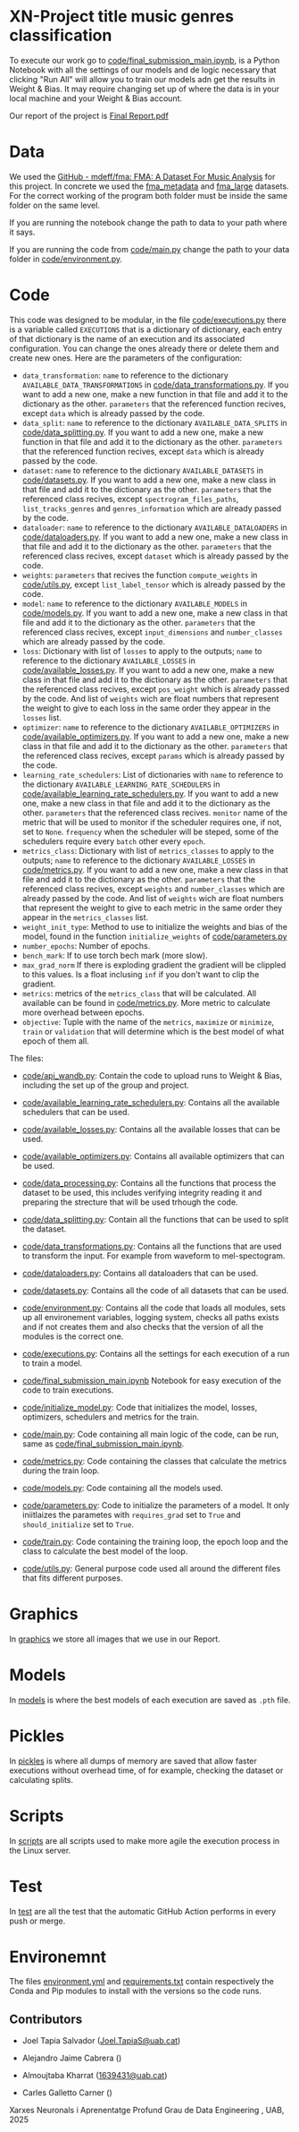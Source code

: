 # XN-Project title music genres classification

To execute our work go to [code/final_submission_main.ipynb](https://github.com/XarNeu-EngDades/project24-25-01/blob/main/code/final_submission_main.ipynb), is a Python Notebook with all the settings of our models and de logic necessary that clicking "Run All" will allow you to train our models adn get the results in Weight & Bias. It may require changing set up of where the data is in your local machine and your Weight & Bias account.

Our report of the project is [Final Report.pdf](https://github.com/XarNeu-EngDades/project24-25-01/blob/main/Final%20Report.pdf)

# Data

We used the [GitHub - mdeff/fma: FMA: A Dataset For Music Analysis](https://github.com/mdeff/fma?tab=readme-ov-file) for this project. In concrete we used the [fma_metadata](https://os.unil.cloud.switch.ch/fma/fma_metadata.zip) and [fma_large](https://os.unil.cloud.switch.ch/fma/fma_large.zip) datasets. For the correct working of the program both folder must be inside the same folder on the same level. 

If you are running the notebook change the path to data to your path where it says.

If you are running the code from [code/main.py](https://github.com/XarNeu-EngDades/project24-25-01/blob/main/code/main.py) change the path to your data folder in [code/environment.py](https://github.com/XarNeu-EngDades/project24-25-01/blob/main/code/environment.py).

# Code

This code was designed to be modular, in the file [code/executions.py](https://github.com/XarNeu-EngDades/project24-25-01/blob/main/code/executions.py) there is a variable called `EXECUTIONS` that is a dictionary of dictionary, each entry of that dictionary is the name of an execution and its associated configuration. You can change the ones already there or delete them and create new ones. Here are the parameters of the configuration:

- `data_transformation`: `name` to reference to the dictionary `AVAILABLE_DATA_TRANSFORMATIONS` in [code/data_transformations.py](https://github.com/XarNeu-EngDades/project24-25-01/blob/main/code/data_transformations.py). If you want to add a new one, make a new function in that file and add it to the dictionary as the  other. `parameters` that the referenced function recives, except `data` which is already passed by the code.
- `data_split`: `name` to reference to the dictionary `AVAILABLE_DATA_SPLITS` in [code/data_splitting.py](https://github.com/XarNeu-EngDades/project24-25-01/blob/main/code/data_splitting.py). If you want to add a new one, make a new function in that file and add it to the dictionary as the other. `parameters` that the referenced function recives, except `data` which is already passed by the code.
- `dataset`: `name` to reference to the dictionary `AVAILABLE_DATASETS` in [code/datasets.py](https://github.com/XarNeu-EngDades/project24-25-01/blob/main/code/datasets.py). If you want to add a new one, make a new class in that file and add it to the dictionary as the other. `parameters` that the referenced class recives, except `spectrogram_files_paths`, `list_tracks_genres` and `genres_information` which are already passed by the code.
- `dataloader`: `name` to reference to the dictionary `AVAILABLE_DATALOADERS` in [code/dataloaders.py](https://github.com/XarNeu-EngDades/project24-25-01/blob/main/code/dataloaders.py). If you want to add a new one, make a new class in that file and add it to the dictionary as the other. `parameters` that the referenced class recives, except `dataset` which is already passed by the code.
- `weights`: `parameters` that recives the function `compute_weights` in [code/utils.py](https://github.com/XarNeu-EngDades/project24-25-01/blob/main/code/utils.py), except `list_label_tensor` which is already passed by the code.
- `model`: `name` to reference to the dictionary `AVAILABLE_MODELS` in [code/models.py](https://github.com/XarNeu-EngDades/project24-25-01/blob/main/code/models.py). If you want to add a new one, make a new class in that file and add it to the dictionary as the other. `parameters` that the referenced class recives, except `input_dimensions` and `number_classes` which are already passed by the code.
- `loss`: Dictionary with list of `losses` to apply to the outputs; `name` to reference to the dictionary `AVAILABLE_LOSSES` in [code/available_losses.py](https://github.com/XarNeu-EngDades/project24-25-01/blob/main/code/available_losses.py). If you want to add a new one, make a new class in that file and add it to the dictionary as the other. `parameters` that the referenced class recives, except `pos_weight` which is already passed by the code. And list of `weights` wich are float numbers that represent the weight to give to each loss in the same order they appear in the `losses` list.
- `optimizer`: `name` to reference to the dictionary `AVAILABLE_OPTIMIZERS` in [code/available_optimizers.py](https://github.com/XarNeu-EngDades/project24-25-01/blob/main/code/available_optimizers.py). If you want to add a new one, make a new class in that file and add it to the dictionary as the other. `parameters` that the referenced class recives, except `params` which is already passed by the code.
- `learning_rate_schedulers`: List of dictionaries with `name` to reference to the dictionary `AVAILABLE_LEARNING_RATE_SCHEDULERS` in [code/available_learning_rate_schedulers.py](https://github.com/XarNeu-EngDades/project24-25-01/blob/main/code/available_learning_rate_schedulers.py). If you want to add a new one, make a new class in that file and add it to the dictionary as the other. `parameters` that the referenced class recives. `monitor` name of the metric that will be used to monitor if the scheduler requires one, if not, set to `None`. `frequency` when the scheduler will be steped, some of the schedulers require every `batch` other every `epoch`.
- `metrics_class`: Dictionary with list of `metrics_classes` to apply to the outputs; `name` to reference to the dictionary `AVAILABLE_LOSSES` in [code/metrics.py](https://github.com/XarNeu-EngDades/project24-25-01/blob/main/code/metrics.py). If you want to add a new one, make a new class in that file and add it to the dictionary as the other. `parameters` that the referenced class recives, except `weights` and `number_classes` which are already passed by the code. And list of `weights` wich are float numbers that represent the weight to give to each metric in the same order they appear in the `metrics_classes` list.
- `weight_init_type`: Method to use to initialize the weights and bias of the model, found in the function `initialize_weights` of [code/parameters.py](https://github.com/XarNeu-EngDades/project24-25-01/blob/main/code/parameters.py)
- `number_epochs`: Number of epochs.
- `bench_mark`: If to use torch bech mark (more slow).
- `max_grad_norm` If there is exploding gradient the gradient will be clippled to this values. Is a float inclusing `inf` if you don't want to clip the gradient.
- `metrics`: metrics of the `metrics_class` that will be calculated. All available can be found in [code/metrics.py](https://github.com/XarNeu-EngDades/project24-25-01/blob/main/code/metrics.py). More metric to calculate more overhead between epochs.
- `objective`: Tuple with the name of the `metrics`, `maximize` or `minimize`, `train` or `validation` that will determine which is the best model of what epoch of them all.

The files:

- [code/api_wandb.py](https://github.com/XarNeu-EngDades/project24-25-01/blob/main/code/api_wandb.py): Contain the code to upload runs to Weight & Bias, including the set up of the group and project.

- [code/available_learning_rate_schedulers.py](https://github.com/XarNeu-EngDades/project24-25-01/blob/main/code/available_learning_rate_schedulers.py): Contains all the available schedulers that can be used.

- [code/available_losses.py](https://github.com/XarNeu-EngDades/project24-25-01/blob/main/code/available_losses.py): Contains all the available losses that can be used.

- [code/available_optimizers.py](https://github.com/XarNeu-EngDades/project24-25-01/blob/main/code/available_optimizers.py): Contains all available optimizers that can be used.

- [code/data_processing.py](https://github.com/XarNeu-EngDades/project24-25-01/blob/main/code/data_processing.py): Contains all the functions that process the dataset to be used, this includes verifying integrity reading it and preparing the strecture that will be used trhough the code.

- [code/data_splitting.py](https://github.com/XarNeu-EngDades/project24-25-01/blob/main/code/data_splitting.py): Contain all the functions that can be used to split the dataset.

- [code/data_transformations.py](https://github.com/XarNeu-EngDades/project24-25-01/blob/main/code/data_transformations.py): Contains all the functions that are used to transform the input. For example from waveform to mel-spectogram.

- [code/dataloaders.py](https://github.com/XarNeu-EngDades/project24-25-01/blob/main/code/dataloaders.py): Contains all dataloaders that can be used.

- [code/datasets.py](https://github.com/XarNeu-EngDades/project24-25-01/blob/main/code/datasets.py): Contains all the code of all datasets that can be used.

- [code/environment.py](https://github.com/XarNeu-EngDades/project24-25-01/blob/main/code/environment.py): Contains all the code that loads all modules, sets up all environement variables, logging system, checks all paths exists and if not creates them and also checks that the version of all the modules is the correct one.

- [code/executions.py](https://github.com/XarNeu-EngDades/project24-25-01/blob/main/code/executions.py): Contains all the settings for each execution of a run to train a model.

- [code/final_submission_main.ipynb](https://github.com/XarNeu-EngDades/project24-25-01/blob/main/code/final_submission_main.ipynb) Notebook for easy execution of the code to train executions.

- [code/initialize_model.py](https://github.com/XarNeu-EngDades/project24-25-01/blob/main/code/initialize_model.py): Code that initializes the model, losses, optimizers, schedulers and metrics for the train.

- [code/main.py](code/main.py): Code containing all main logic of the code, can be run, same as [code/final_submission_main.ipynb](https://github.com/XarNeu-EngDades/project24-25-01/blob/main/code/final_submission_main.ipynb). 

- [code/metrics.py](https://github.com/XarNeu-EngDades/project24-25-01/blob/main/code/metrics.py): Code containing the classes that calculate the metrics during the train loop.

- [code/models.py](https://github.com/XarNeu-EngDades/project24-25-01/blob/main/code/models.py): Code containing all the models used.

- [code/parameters.py](https://github.com/XarNeu-EngDades/project24-25-01/blob/main/code/parameters.py): Code to initialize the parameters of a model. It only iniitlaizes the parametes with `requires_grad` set to `True` and `should_initialize` set to `True`.

- [code/train.py](https://github.com/XarNeu-EngDades/project24-25-01/blob/main/code/train.py): Code containing the training loop, the epoch loop and the class to calculate the best model of the loop.

- [code/utils.py](https://github.com/XarNeu-EngDades/project24-25-01/blob/main/code/utils.py): General purpose code used all around the different files that fits different purposes. 

# Graphics

In [graphics](https://github.com/XarNeu-EngDades/project24-25-01/tree/main/graphics) we store all images that we use in our Report.

# Models

In [models](https://github.com/XarNeu-EngDades/project24-25-01/tree/main/models) is where the best models of each execution are saved as `.pth` file.

# Pickles

In [pickles](https://github.com/XarNeu-EngDades/project24-25-01/tree/main/pickles) is where all dumps of memory are saved that allow faster executions without overhead time, of for example, checking the dataset or calculating splits.

# Scripts

In [scripts](https://github.com/XarNeu-EngDades/project24-25-01/tree/main/scripts) are all scripts used to make more agile the execution process in the Linux server.

# Test

In [test](https://github.com/XarNeu-EngDades/project24-25-01/tree/main/test) are all the test that the automatic GitHub Action performs in every push or merge.

# Environemnt

The files [environment.yml](https://github.com/XarNeu-EngDades/project24-25-01/blob/main/environment.yml) and [requirements.txt](https://github.com/XarNeu-EngDades/project24-25-01/blob/main/requirements.txt) contain respectively the Conda and Pip  modules to install with the versions so the code runs.

## Contributors

- Joel Tapia Salvador (Joel.TapiaS@uab.cat)

- Alejandro Jaime Cabrera ()

- Almoujtaba Kharrat (1639431@uab.cat)

- Carles Galletto Carner ()

Xarxes Neuronals i Aprenentatge Profund
Grau de Data Engineering , 
UAB, 2025
